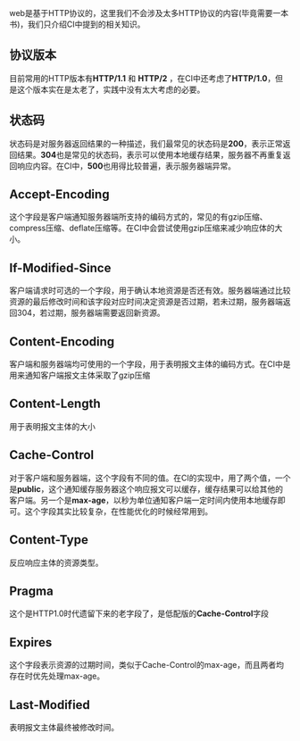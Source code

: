 web是基于HTTP协议的，这里我们不会涉及太多HTTP协议的内容(毕竟需要一本书)，我们只介绍CI中提到的相关知识。

## 协议版本

目前常用的HTTP版本有**HTTP/1.1** 和 **HTTP/2** ，在CI中还考虑了**HTTP/1.0**，但是这个版本实在是太老了，实践中没有太大考虑的必要。

## 状态码

状态码是对服务器返回结果的一种描述，我们最常见的状态码是**200**，表示正常返回结果。**304**也是常见的状态码，表示可以使用本地缓存结果，服务器不再重复返回响应内容。在CI中，**500**也用得比较普遍，表示服务器端异常。

## Accept-Encoding

这个字段是客户端通知服务器端所支持的编码方式的，常见的有gzip压缩、compress压缩、deflate压缩等。在CI中会尝试使用gzip压缩来减少响应体的大小。

## If-Modified-Since

客户端请求时可选的一个字段，用于确认本地资源是否还有效。服务器端通过比较资源的最后修改时间和该字段对应时间决定资源是否过期，若未过期，服务器端返回304，若过期，服务器端需要返回新资源。

## Content-Encoding

客户端和服务器端均可使用的一个字段，用于表明报文主体的编码方式。在CI中是用来通知客户端报文主体采取了gzip压缩

## Content-Length

用于表明报文主体的大小

## Cache-Control

对于客户端和服务器端，这个字段有不同的值。在CI的实现中，用了两个值，一个是**public**，这个通知缓存服务器这个响应报文可以缓存，缓存结果可以给其他的客户端。另一个是**max-age**，以秒为单位通知客户端一定时间内使用本地缓存即可。这个字段其实比较复杂，在性能优化的时候经常用到。

## Content-Type

反应响应主体的资源类型。

## Pragma

这个是HTTP1.0时代遗留下来的老字段了，是低配版的**Cache-Control**字段

## Expires

这个字段表示资源的过期时间，类似于Cache-Control的max-age，而且两者均存在时优先处理max-age。

## Last-Modified

表明报文主体最终被修改时间。